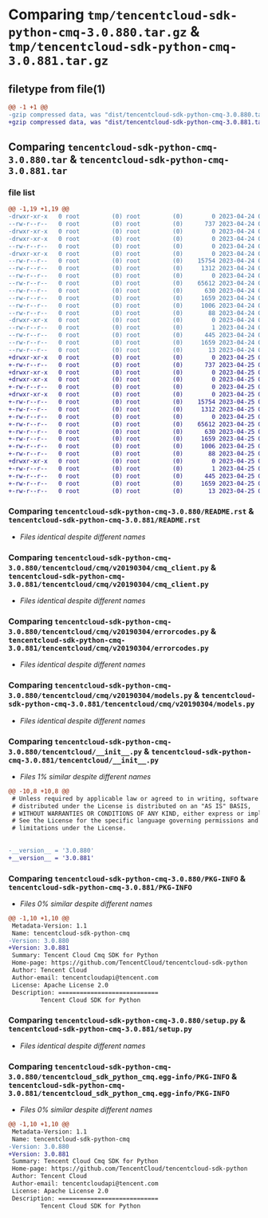 # Comparing `tmp/tencentcloud-sdk-python-cmq-3.0.880.tar.gz` & `tmp/tencentcloud-sdk-python-cmq-3.0.881.tar.gz`

## filetype from file(1)

```diff
@@ -1 +1 @@
-gzip compressed data, was "dist/tencentcloud-sdk-python-cmq-3.0.880.tar", last modified: Mon Apr 24 02:56:27 2023, max compression
+gzip compressed data, was "dist/tencentcloud-sdk-python-cmq-3.0.881.tar", last modified: Tue Apr 25 00:33:51 2023, max compression
```

## Comparing `tencentcloud-sdk-python-cmq-3.0.880.tar` & `tencentcloud-sdk-python-cmq-3.0.881.tar`

### file list

```diff
@@ -1,19 +1,19 @@
-drwxr-xr-x   0 root         (0) root         (0)        0 2023-04-24 02:56:27.000000 tencentcloud-sdk-python-cmq-3.0.880/
--rw-r--r--   0 root         (0) root         (0)      737 2023-04-24 02:56:26.000000 tencentcloud-sdk-python-cmq-3.0.880/README.rst
-drwxr-xr-x   0 root         (0) root         (0)        0 2023-04-24 02:56:27.000000 tencentcloud-sdk-python-cmq-3.0.880/tencentcloud/
-drwxr-xr-x   0 root         (0) root         (0)        0 2023-04-24 02:56:27.000000 tencentcloud-sdk-python-cmq-3.0.880/tencentcloud/cmq/
--rw-r--r--   0 root         (0) root         (0)        0 2023-04-24 02:56:26.000000 tencentcloud-sdk-python-cmq-3.0.880/tencentcloud/cmq/__init__.py
-drwxr-xr-x   0 root         (0) root         (0)        0 2023-04-24 02:56:27.000000 tencentcloud-sdk-python-cmq-3.0.880/tencentcloud/cmq/v20190304/
--rw-r--r--   0 root         (0) root         (0)    15754 2023-04-24 02:56:26.000000 tencentcloud-sdk-python-cmq-3.0.880/tencentcloud/cmq/v20190304/cmq_client.py
--rw-r--r--   0 root         (0) root         (0)     1312 2023-04-24 02:56:26.000000 tencentcloud-sdk-python-cmq-3.0.880/tencentcloud/cmq/v20190304/errorcodes.py
--rw-r--r--   0 root         (0) root         (0)        0 2023-04-24 02:56:26.000000 tencentcloud-sdk-python-cmq-3.0.880/tencentcloud/cmq/v20190304/__init__.py
--rw-r--r--   0 root         (0) root         (0)    65612 2023-04-24 02:56:26.000000 tencentcloud-sdk-python-cmq-3.0.880/tencentcloud/cmq/v20190304/models.py
--rw-r--r--   0 root         (0) root         (0)      630 2023-04-24 02:56:26.000000 tencentcloud-sdk-python-cmq-3.0.880/tencentcloud/__init__.py
--rw-r--r--   0 root         (0) root         (0)     1659 2023-04-24 02:56:27.000000 tencentcloud-sdk-python-cmq-3.0.880/PKG-INFO
--rw-r--r--   0 root         (0) root         (0)     1006 2023-04-24 02:56:26.000000 tencentcloud-sdk-python-cmq-3.0.880/setup.py
--rw-r--r--   0 root         (0) root         (0)       88 2023-04-24 02:56:27.000000 tencentcloud-sdk-python-cmq-3.0.880/setup.cfg
-drwxr-xr-x   0 root         (0) root         (0)        0 2023-04-24 02:56:27.000000 tencentcloud-sdk-python-cmq-3.0.880/tencentcloud_sdk_python_cmq.egg-info/
--rw-r--r--   0 root         (0) root         (0)        1 2023-04-24 02:56:27.000000 tencentcloud-sdk-python-cmq-3.0.880/tencentcloud_sdk_python_cmq.egg-info/dependency_links.txt
--rw-r--r--   0 root         (0) root         (0)      445 2023-04-24 02:56:27.000000 tencentcloud-sdk-python-cmq-3.0.880/tencentcloud_sdk_python_cmq.egg-info/SOURCES.txt
--rw-r--r--   0 root         (0) root         (0)     1659 2023-04-24 02:56:27.000000 tencentcloud-sdk-python-cmq-3.0.880/tencentcloud_sdk_python_cmq.egg-info/PKG-INFO
--rw-r--r--   0 root         (0) root         (0)       13 2023-04-24 02:56:27.000000 tencentcloud-sdk-python-cmq-3.0.880/tencentcloud_sdk_python_cmq.egg-info/top_level.txt
+drwxr-xr-x   0 root         (0) root         (0)        0 2023-04-25 00:33:51.000000 tencentcloud-sdk-python-cmq-3.0.881/
+-rw-r--r--   0 root         (0) root         (0)      737 2023-04-25 00:33:51.000000 tencentcloud-sdk-python-cmq-3.0.881/README.rst
+drwxr-xr-x   0 root         (0) root         (0)        0 2023-04-25 00:33:51.000000 tencentcloud-sdk-python-cmq-3.0.881/tencentcloud/
+drwxr-xr-x   0 root         (0) root         (0)        0 2023-04-25 00:33:51.000000 tencentcloud-sdk-python-cmq-3.0.881/tencentcloud/cmq/
+-rw-r--r--   0 root         (0) root         (0)        0 2023-04-25 00:33:51.000000 tencentcloud-sdk-python-cmq-3.0.881/tencentcloud/cmq/__init__.py
+drwxr-xr-x   0 root         (0) root         (0)        0 2023-04-25 00:33:51.000000 tencentcloud-sdk-python-cmq-3.0.881/tencentcloud/cmq/v20190304/
+-rw-r--r--   0 root         (0) root         (0)    15754 2023-04-25 00:33:51.000000 tencentcloud-sdk-python-cmq-3.0.881/tencentcloud/cmq/v20190304/cmq_client.py
+-rw-r--r--   0 root         (0) root         (0)     1312 2023-04-25 00:33:51.000000 tencentcloud-sdk-python-cmq-3.0.881/tencentcloud/cmq/v20190304/errorcodes.py
+-rw-r--r--   0 root         (0) root         (0)        0 2023-04-25 00:33:51.000000 tencentcloud-sdk-python-cmq-3.0.881/tencentcloud/cmq/v20190304/__init__.py
+-rw-r--r--   0 root         (0) root         (0)    65612 2023-04-25 00:33:51.000000 tencentcloud-sdk-python-cmq-3.0.881/tencentcloud/cmq/v20190304/models.py
+-rw-r--r--   0 root         (0) root         (0)      630 2023-04-25 00:33:51.000000 tencentcloud-sdk-python-cmq-3.0.881/tencentcloud/__init__.py
+-rw-r--r--   0 root         (0) root         (0)     1659 2023-04-25 00:33:51.000000 tencentcloud-sdk-python-cmq-3.0.881/PKG-INFO
+-rw-r--r--   0 root         (0) root         (0)     1006 2023-04-25 00:33:51.000000 tencentcloud-sdk-python-cmq-3.0.881/setup.py
+-rw-r--r--   0 root         (0) root         (0)       88 2023-04-25 00:33:51.000000 tencentcloud-sdk-python-cmq-3.0.881/setup.cfg
+drwxr-xr-x   0 root         (0) root         (0)        0 2023-04-25 00:33:51.000000 tencentcloud-sdk-python-cmq-3.0.881/tencentcloud_sdk_python_cmq.egg-info/
+-rw-r--r--   0 root         (0) root         (0)        1 2023-04-25 00:33:51.000000 tencentcloud-sdk-python-cmq-3.0.881/tencentcloud_sdk_python_cmq.egg-info/dependency_links.txt
+-rw-r--r--   0 root         (0) root         (0)      445 2023-04-25 00:33:51.000000 tencentcloud-sdk-python-cmq-3.0.881/tencentcloud_sdk_python_cmq.egg-info/SOURCES.txt
+-rw-r--r--   0 root         (0) root         (0)     1659 2023-04-25 00:33:51.000000 tencentcloud-sdk-python-cmq-3.0.881/tencentcloud_sdk_python_cmq.egg-info/PKG-INFO
+-rw-r--r--   0 root         (0) root         (0)       13 2023-04-25 00:33:51.000000 tencentcloud-sdk-python-cmq-3.0.881/tencentcloud_sdk_python_cmq.egg-info/top_level.txt
```

### Comparing `tencentcloud-sdk-python-cmq-3.0.880/README.rst` & `tencentcloud-sdk-python-cmq-3.0.881/README.rst`

 * *Files identical despite different names*

### Comparing `tencentcloud-sdk-python-cmq-3.0.880/tencentcloud/cmq/v20190304/cmq_client.py` & `tencentcloud-sdk-python-cmq-3.0.881/tencentcloud/cmq/v20190304/cmq_client.py`

 * *Files identical despite different names*

### Comparing `tencentcloud-sdk-python-cmq-3.0.880/tencentcloud/cmq/v20190304/errorcodes.py` & `tencentcloud-sdk-python-cmq-3.0.881/tencentcloud/cmq/v20190304/errorcodes.py`

 * *Files identical despite different names*

### Comparing `tencentcloud-sdk-python-cmq-3.0.880/tencentcloud/cmq/v20190304/models.py` & `tencentcloud-sdk-python-cmq-3.0.881/tencentcloud/cmq/v20190304/models.py`

 * *Files identical despite different names*

### Comparing `tencentcloud-sdk-python-cmq-3.0.880/tencentcloud/__init__.py` & `tencentcloud-sdk-python-cmq-3.0.881/tencentcloud/__init__.py`

 * *Files 1% similar despite different names*

```diff
@@ -10,8 +10,8 @@
 # Unless required by applicable law or agreed to in writing, software
 # distributed under the License is distributed on an "AS IS" BASIS,
 # WITHOUT WARRANTIES OR CONDITIONS OF ANY KIND, either express or implied.
 # See the License for the specific language governing permissions and
 # limitations under the License.
 
 
-__version__ = '3.0.880'
+__version__ = '3.0.881'
```

### Comparing `tencentcloud-sdk-python-cmq-3.0.880/PKG-INFO` & `tencentcloud-sdk-python-cmq-3.0.881/PKG-INFO`

 * *Files 0% similar despite different names*

```diff
@@ -1,10 +1,10 @@
 Metadata-Version: 1.1
 Name: tencentcloud-sdk-python-cmq
-Version: 3.0.880
+Version: 3.0.881
 Summary: Tencent Cloud Cmq SDK for Python
 Home-page: https://github.com/TencentCloud/tencentcloud-sdk-python
 Author: Tencent Cloud
 Author-email: tencentcloudapi@tencent.com
 License: Apache License 2.0
 Description: ============================
         Tencent Cloud SDK for Python
```

### Comparing `tencentcloud-sdk-python-cmq-3.0.880/setup.py` & `tencentcloud-sdk-python-cmq-3.0.881/setup.py`

 * *Files identical despite different names*

### Comparing `tencentcloud-sdk-python-cmq-3.0.880/tencentcloud_sdk_python_cmq.egg-info/PKG-INFO` & `tencentcloud-sdk-python-cmq-3.0.881/tencentcloud_sdk_python_cmq.egg-info/PKG-INFO`

 * *Files 0% similar despite different names*

```diff
@@ -1,10 +1,10 @@
 Metadata-Version: 1.1
 Name: tencentcloud-sdk-python-cmq
-Version: 3.0.880
+Version: 3.0.881
 Summary: Tencent Cloud Cmq SDK for Python
 Home-page: https://github.com/TencentCloud/tencentcloud-sdk-python
 Author: Tencent Cloud
 Author-email: tencentcloudapi@tencent.com
 License: Apache License 2.0
 Description: ============================
         Tencent Cloud SDK for Python
```

